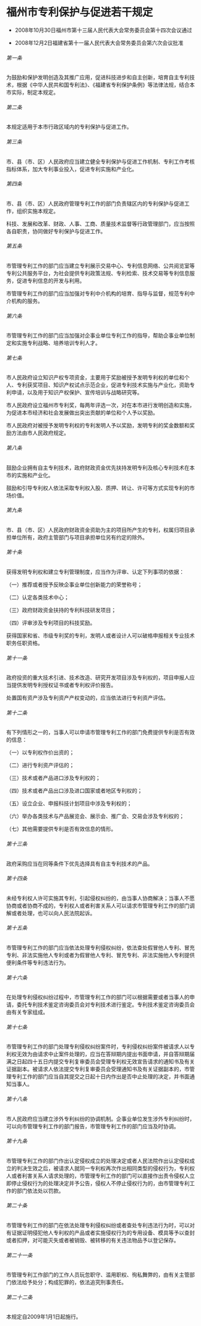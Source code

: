 # 福州市专利保护与促进若干规定

- 2008年10月30日福州市第十三届人民代表大会常务委员会第十四次会议通过

- 2008年12月2日福建省第十一届人民代表大会常务委员会第六次会议批准

<!-- INFO END -->

###### 第一条

为鼓励和保护发明创造及其推广应用，促进科技进步和自主创新，培育自主专利技术，根据《中华人民共和国专利法》、《福建省专利保护条例》等法律法规，结合本市实际，制定本规定。

###### 第二条

本规定适用于本市行政区域内的专利保护与促进工作。

###### 第三条

市、县（市、区）人民政府应当建立健全专利保护与促进工作机制、专利工作考核指标体系，加大专利事业投入，促进专利实施和产业化。

###### 第四条

市、县（市、区）人民政府管理专利工作的部门负责辖区内的专利保护与促进工作，组织实施本规定。

科技、发展和改革、财政、人事、工商、质量技术监督等行政管理部门，应当按照各自职责，协同做好专利保护与促进工作。

###### 第五条

市管理专利工作的部门应当建立专利展示交易中心、专利信息网络、公共阅览室等专利公共服务平台，为社会提供专利政策法规、专利检索、技术交易等专利信息服务，促进专利信息的开发与利用。

市管理专利工作的部门应当加强对专利中介机构的培育、指导与监督，规范专利中介机构的服务。

###### 第六条

市管理专利工作的部门应当加强对企事业单位专利工作的指导，帮助企事业单位制定和实施专利战略、培养培训专利人才。

###### 第七条

市人民政府设立知识产权专项资金，主要用于奖励被授予发明专利权的单位和个人、专利获奖项目、知识产权试点示范企业，促进专利技术实施与产业化，资助专利申请，以及用于知识产权保护、宣传培训与战略研究等。

市人民政府设立福州市专利奖，每两年评选一次，对在本市进行发明创造和实施，为促进本市经济和社会发展做出突出贡献的单位和个人予以奖励。

市人民政府对被授予发明专利权的专利发明人予以奖励，发明专利的奖金数额和奖励方法由市人民政府规定。

###### 第八条

鼓励企业拥有自主专利技术，政府财政资金优先扶持发明专利及核心专利技术在本市的实施和产业化。

鼓励和引导专利权人依法采取专利权入股、质押、转让、许可等方式实现专利的市场价值。

###### 第九条

市、县（市、区）人民政府财政资金资助为主的项目所产生的专利，权属归项目承担单位所有，政府主管部门与项目承担单位另有约定的除外。

###### 第十条

获得发明专利权和建立专利管理制度，应当作为评审、认定下列事项的依据：

（一）推荐或者授予反映企事业单位创新能力的荣誉称号；

（二）认定各类技术中心；

（三）政府财政资金扶持的专利科技研发项目；

（四）评审涉及专利项目的科技奖励。

获得国家和省、市级专利奖的专利，发明人或者设计人可以破格申报相关专业技术职务任职资格。

###### 第十一条

政府投资的重大技术引进、技术改造、研究开发项目涉及专利权的，项目申报人应当提供发明专利授权证书或者专利权评价报告。

处置国有资产涉及专利资产产权变动的，应当依法进行专利资产评估。

###### 第十二条

有下列情形之一的，当事人可以申请市管理专利工作的部门免费提供专利是否有效的信息：

（一）以专利权作价出资的；

（二）进行专利资产评估的；

（三）技术或者产品进口涉及专利权的；

（四）技术或者产品出口涉及进口国家或者地区专利权的；

（五）设立企业、申报科技计划项目中涉及专利权的；

（六）举办各类技术与产品展览会、展示会、推广会、交易会涉及专利权的；

（七）其他需要提供专利是否有效信息的情形。

###### 第十三条

政府采购应当在同等条件下优先选择具有自主专利技术的产品。

###### 第十四条

未经专利权人许可实施其专利，引起侵权纠纷的，由当事人协商解决；当事人不愿协商或者协商不成的，专利权人或者利害关系人可以请求市管理专利工作的部门调解或者处理，也可以向人民法院起诉。

###### 第十五条

市管理专利工作的部门应当依法处理专利侵权纠纷，依法查处假冒他人专利、冒充专利、非法实施他人专利或者为假冒他人专利、冒充专利、非法实施他人专利提供便利条件等专利违法行为。

###### 第十六条

在处理专利侵权纠纷过程中，市管理专利工作的部门可以根据需要或者当事人的申请，委托专利技术鉴定咨询委员会对专利技术进行鉴定。专利技术鉴定咨询委员会由有关专家组成。

###### 第十七条

市管理专利工作的部门处理专利侵权纠纷案件时，专利侵权纠纷案件被请求人以专利权无效为由请求中止案件处理的，应当在答辩期内提出书面申请，并自答辩期届满之日起四十五日内提交专利复审委员会受理专利权无效宣告请求的通知书及有关证据副本。被请求人依法提交专利复审委员会受理通知书及有关证据副本的，市管理专利工作的部门应当自其提交之日起十日内作出是否中止处理的决定，并书面通知当事人。

###### 第十八条

市人民政府应当建立涉外专利纠纷的协调机制。企事业单位发生涉外专利纠纷时，可以向市管理专利工作的部门报告，市管理专利工作的部门应当及时协调。

###### 第十九条

市管理专利工作的部门作出认定侵权成立的处理决定或者人民法院作出认定侵权成立的判决生效之后，被请求人就同一专利权再次作出相同类型的侵权行为，专利权人或者利害关系人请求处理的，市管理专利工作的部门可以直接作出责令侵权人立即停止侵权行为的处理决定并予公告，侵权人不停止侵权行为的，由市管理专利工作的部门依法处以罚款。

###### 第二十条

市管理专利工作的部门在依法处理专利侵权纠纷或者查处专利违法行为时，可以对有证据证明侵犯他人专利权的产品或者实施侵权行为的专用设备、模具等予以查封或者扣押，对可能灭失或者被销毁、被转移的有关违法物品予以登记保存。

###### 第二十一条

市管理专利工作部门的工作人员玩忽职守、滥用职权、徇私舞弊的，由有关主管部门依法给予处分；构成犯罪的，依法追究刑事责任。

###### 第二十二条

本规定自2009年1月1日起施行。
